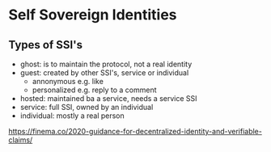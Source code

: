 Self Sovereign Identities
=========================

## Types of SSI's

- ghost: is to maintain the protocol, not a real identity
- guest: created by other SSI's, service or individual
    - annonymous    e.g. like
    - personalized  e.g. reply to a comment
- hosted: maintained ba a service, needs a service SSI
- service: full SSI, owned by an individual
- individual: mostly a real person


   

https://finema.co/2020-guidance-for-decentralized-identity-and-verifiable-claims/



